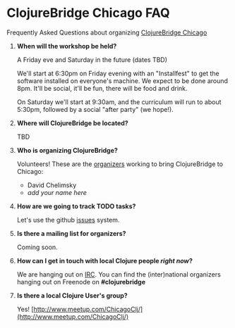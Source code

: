 # ClojureBridge Chicago FAQ

Frequently Asked Questions about organizing [ClojureBridge Chicago](README.md)

1. **When will the workshop be held?**

   A Friday eve and Saturday in the future (dates TBD)

   We'll start at 6:30pm on Friday evening with an "Installfest" to get the software installed on everyone's machine. We expect to be done around 8pm. It'll be social, it'll be fun, there will be food and drink.

   On Saturday we'll start at 9:30am, and the curriculum will run to about 5:30pm, followed by a social "after party" (we hope!).

2. **Where will ClojureBridge be located?**

   TBD

3. **Who is organizing ClojureBridge?**

   Volunteers! These are the [organizers](https://github.com/orgs/clojurebridge-chicago/teams/organizers) working to bring ClojureBridge to Chicago:
   * David Chelimsky
   * _add your name here_

4. **How are we going to track TODO tasks?**

   Let's use the github [issues](https://github.com/clojurebridge-chicago/organizing/issues) system.

5. **Is there a mailing list for organizers?**

   Coming soon.

6. **How can I get in touch with local Clojure people _right now_?**

   We are hanging out on [IRC](http://freenode.net/using_the_network.shtml).
   You can find the (inter)national organizers hanging out on Freenode on **#clojurebridge**

7. **Is there a local Clojure User's group?**

   Yes! [http://www.meetup.com/ChicagoClj/](http://www.meetup.com/ChicagoClj/)
